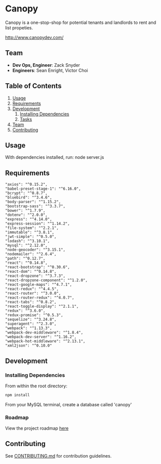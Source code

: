 # Canopy

Canopy is a one-stop-shop for potential tenants and landlords to rent and list propeties.

http://www.canopydev.com/

## Team

  - __Dev Ops, Engineer__: Zack Snyder
  - __Engineers__: Sean Enright, Victor Choi

## Table of Contents

1. [Usage](#Usage)
1. [Requirements](#requirements)
1. [Development](#development)
    1. [Installing Dependencies](#installing-dependencies)
    1. [Tasks](#tasks)
1. [Team](#team)
1. [Contributing](#contributing)

## Usage

With dependencies installed, run:
node server.js



## Requirements


    "axios": "^0.15.2",
    "babel-preset-stage-1": "^6.16.0",
    "bcrypt": "^0.8.7",
    "bluebird": "^3.4.6",
    "body-parser": "^1.15.2",
    "bootstrap-sass": "^3.3.7",
    "bower": "^1.7.9",
    "dotenv": "^2.0.0",
    "express": "^4.14.0",
    "express-session": "^1.14.2",
    "file-system": "^2.2.1",
    "immutable": "^3.8.1",
    "jwt-simple": "^0.5.0",
    "lodash": "^3.10.1",
    "mysql": "^2.12.0",
    "node-geocoder": "^3.15.1",
    "nodemailer": "^2.6.4",
    "path": "^0.12.7",
    "react": "^0.14.8",
    "react-bootstrap": "^0.30.6",
    "react-dom": "^0.14.8",
    "react-dropzone": "^3.7.3",
    "react-dropzone-component": "^1.2.0",
    "react-google-maps": "^4.7.1",
    "react-redux": "^4.4.5",
    "react-router": "^3.0.0",
    "react-router-redux": "^4.0.7",
    "react-tabs": "^0.8.2",
    "react-toggle-display": "^2.1.1",
    "redux": "^3.6.0",
    "redux-promise": "^0.5.3",
    "sequelize": "^3.24.8",
    "superagent": "^2.3.0",
    "webpack": "^1.13.3",
    "webpack-dev-middleware": "^1.8.4",
    "webpack-dev-server": "^1.16.2",
    "webpack-hot-middleware": "^2.13.1",
    "xml2json": "^0.10.0"


## Development

### Installing Dependencies

From within the root directory:

```sh
npm install
```


From your MySQL terminal, create a database called 'canopy'

### Roadmap

View the project roadmap [here](https://github.com/zsnydr/Canopy/issues)


## Contributing

See [CONTRIBUTING.md](CONTRIBUTING.md) for contribution guidelines.
